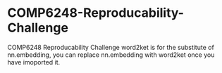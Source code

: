 # COMP6248-Reproducability-Challenge
COMP6248 Reproducability Challenge
word2ket is for the substitute of nn.embedding, you can replace nn.embedding with word2ket once you have imoported it.
